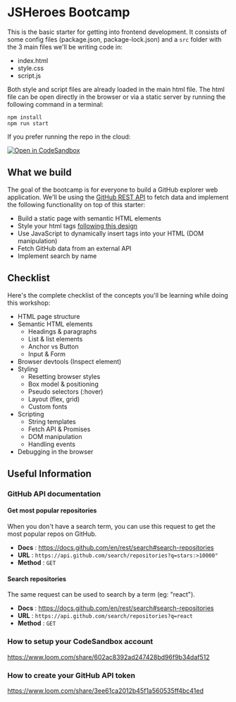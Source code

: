# JSHeroes Bootcamp 

This is the basic starter for getting into frontend development. It consists of some config files (package.json, package-lock.json) and a `src` folder with the 3 main files we'll be writing code in:
- index.html
- style.css
- script.js
 
Both style and script files are already loaded in the main html file. The html file can be open directly in the browser or via a static server by running the following command in a terminal:
```
npm install
npm run start
```

If you prefer running the repo in the cloud:

[![Open in CodeSandbox](https://assets.codesandbox.io/github/button-edit-lime.svg)](https://codesandbox.io/p/github/jsheroes/basic-frontend-starter/main)


## What we build

The goal of the bootcamp is for everyone to build a GitHub explorer web application. We'll be using the [GitHub REST API](https://docs.github.com/en/rest) to fetch data and implement the following functionality on top of this starter:
- Build a static page with semantic HTML elements
- Style your html tags [following this design](https://basic-frontend-starter-4colkgz3i-jsheroes.vercel.app/)
- Use JavaScript to dynamically insert tags into your HTML (DOM manipulation)
- Fetch GitHub data from an external API
- Implement search by name

## Checklist

Here's the complete checklist of the concepts you'll be learning while doing this workshop: 

- HTML page structure
- Semantic HTML elements
    - Headings & paragraphs
    - List & list elements
    - Anchor vs Button
    - Input & Form
 - Browser devtools (Inspect element)
 - Styling
    - Resetting browser styles
    - Box model & positioning
    - Pseudo selectors (:hover)
    - Layout (flex, grid)
    - Custom fonts
 - Scripting
    - String templates
    - Fetch API & Promises
    - DOM manipulation
    - Handling events
 - Debugging in the browser

## Useful Information

### GitHub API documentation

#### Get most popular repositories
When you don't have a search term, you can use this request to get the most popular repos on GitHub.
* **Docs** : https://docs.github.com/en/rest/search#search-repositories
* **URL** : `https://api.github.com/search/repositories?q=stars:>10000"`
* **Method** : `GET`

#### Search repositories
The same request can be used to search by a term (eg: "react").
* **Docs** : https://docs.github.com/en/rest/search#search-repositories
* **URL** : `https://api.github.com/search/repositories?q=react`
* **Method** : `GET`

### How to setup your CodeSandbox account

https://www.loom.com/share/602ac8392ad247428bd96f9b34daf512

### How to create your GitHub API token

https://www.loom.com/share/3ee61ca2012b45f1a560535ff4bc41ed
